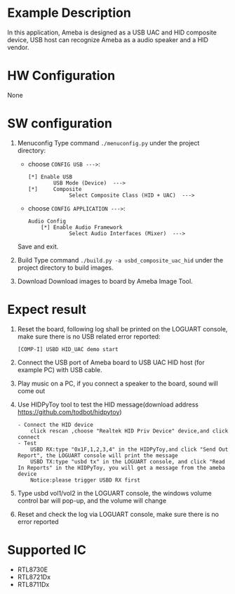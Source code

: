 # Example Description

In this application, Ameba is designed as a USB UAC and HID composite device, USB host can recognize Ameba as a audio speaker and a HID vendor. 

# HW Configuration

None

# SW configuration

1. Menuconfig
	Type command `./menuconfig.py` under the project directory:
	- choose `CONFIG USB --->`:
		```
		[*] Enable USB
				USB Mode (Device)  --->
		[*] 	Composite
					 Select Composite Class (HID + UAC)  --->
		```
	- choose `CONFIG APPLICATION --->`:
		```
		Audio Config
			[*] Enable Audio Framework
					 Select Audio Interfaces (Mixer)  --->
		```
	Save and exit.

2. Build
	Type command `./build.py -a usbd_composite_uac_hid` under the project directory to build images.

3. Download
	Download images to board by Ameba Image Tool.

# Expect result

1. Reset the board, following log shall be printed on the LOGUART console, make sure there is no USB related error reported:
	```
	[COMP-I] USBD HID_UAC demo start
	```

2. Connect the USB port of Ameba board to USB UAC HID host (for example PC) with USB cable.
3. Play music on a PC, if you connect a speaker to the board, sound will come out
4. Use HIDPyToy tool to test the HID message(download address https://github.com/todbot/hidpytoy)
   	```
	- Connect the HID device
		click rescan ,choose "Realtek HID Priv Device" device,and click connect
	- Test
		USBD RX:type "0x1F,1,2,3,4" in the HIDPyToy,and click "Send Out Report", the LOGUART console will print the message
		USBD TX:type "usbd tx" in the LOGUART console, and click "Read In Reports" in the HIDPyToy, you will get a message from the ameba device
		Notice:please trigger USBD RX first
	```
5. Type usbd vol1/vol2 in the LOGUART console, the windows volume control bar will pop-up, and the volume will change
6. Reset and check the log via LOGUART console, make sure there is no error reported
   

# Supported IC

- RTL8730E
- RTL8721Dx
- RTL8711Dx